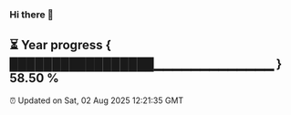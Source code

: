 ### Hi there 👋
⏳ Year progress { █████████████████▁▁▁▁▁▁▁▁▁▁▁▁▁ } 58.50 %
---
⏰ Updated on Sat, 02 Aug 2025 12:21:35 GMT

